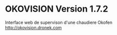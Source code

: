 # OKOVISION Version 1.7.2
Interface web de supervison d'une chaudiere Okofen
http://okovision.dronek.com

